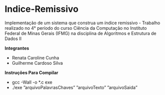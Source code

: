 # Indice-Remissivo
Implementação de um sistema que construa um índice remissivo - Trabalho realizado no 4° período do curso Ciência da Computação no Instituto Federal de Minas Gerais (IFMG) na disciplina de Algoritmos e Estrutura de Dados II

**Integrantes**

   * Renata Caroline Cunha
   * Guilherme Cardoso Silva

**Instruções Para Compilar**

- gcc -Wall -o *.c exe
- ./exe ”arquivoPalavrasChaves” ”arquivoTexto” ”arquivoSaida”

